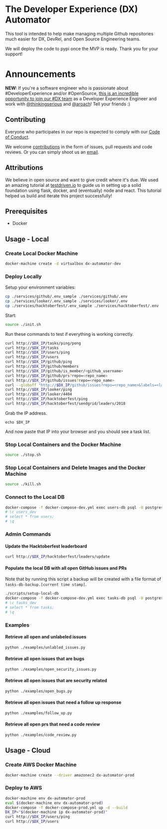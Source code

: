 # The Developer Experience (DX) Automator

This tool is intended to help make managing multiple Github repositories much easier for DX, DevRel, and Open Source Engineering teams.

We will deploy the code to pypi once the MVP is ready. Thank you for your support!

# Announcements

**NEW:** If you're a software engineer who is passionate about #DeveloperExperience and/or #OpenSource, [this is an incredible opportunity to join our #DX team](https://sendgrid.com/careers/role/1421152/?gh_jid=1421152) as a Developer Experience Engineer and work with [@thinkingserious](https://github.com/thinkingserious) and [@aroach](https://github.com/aroach)! Tell your friends :)

## Contributing
Everyone who participates in our repo is expected to comply with our [Code of Conduct](https://github.com/sendgrid/dx-automator/blob/development/CODE_OF_CONDUCT.md).

We welcome [contributions](https://github.com/sendgrid/dx-automator/blob/development/CONTRIBUTING.md) in the form of issues, pull requests and code reviews. Or you can simply shoot us an [email](mailto:dx@sendgrid.com).

## Attributions
We believe in open source and want to give credit where it's due. We used an amazing tutorial at [testdriven.io](https://testdriven.io) to guide us in setting up a solid foundation using flask, docker, and (eventually) node and react. This tutorial helped us build and iterate this project successfully!

## Prerequisites

* Docker

## Usage - Local

### Create Local Docker Machine

```bash
docker-machine create -d virtualbox dx-automator-dev
```

### Deploy Locally

Setup your environment variables:

```bash
cp ./services/github/.env_sample ./services/github/.env
cp ./services/looker/.env_sample ./services/looker/.env
cp ./services/hacktoberfest/.env_sample ./services/hacktoberfest/.env
```

Start:

```bash
source ./init.sh
```

Run these commands to test if everything is working correctly.

```bash
curl http://$DX_IP/tasks/ping/pong
curl http://$DX_IP/tasks
curl http://$DX_IP/users/ping
curl http://$DX_IP/users
curl http://$DX_IP/github/ping
curl http://$DX_IP/github/members
curl http://$DX_IP/github/is_member/<github_username>
curl http://$DX_IP/github/prs?repo=<repo_name>
curl http://$DX_IP/github/issues?repo=<repo_name>
curl --globoff "http://$DX_IP/github/issues?repo=<repo_name>&labels=<label 1>&labels=<label 2>"
curl http://$DX_IP/looker/ping
curl http://$DX_IP/looker/4404
curl http://$DX_IP/hacktoberfest/ping
curl http://$DX_IP/hacktoberfest/sendgrid/leaders/2018
```

Grab the IP address.

```
echo $DX_IP
```

And now paste that IP into your browser and you should see a task list.

### Stop Local Containers and the Docker Machine

```bash
source ./stop.sh
```

### Stop Local Containers and Delete Images and the Docker Machine

```bash
source ./kill.sh
```

### Connect to the Local DB

```bash
docker-compose -f docker-compose-dev.yml exec users-db psql -U postgres
# \c users_dev
# select * from users;
# \q
```

### Admin Commands

#### Update the Hacktoberfest leaderboard

```bash
curl http://$DX_IP/hacktoberfest/leaders/update
```

#### Populate the local DB with all open GitHub issues and PRs

Note that by running this script a backup will be created with a file format of `tasks-db-backup.[current time stamp]`.

```bash
./scripts/setup-local-db
docker-compose -f docker-compose-dev.yml exec tasks-db psql -U postgres
# \c tasks_dev
# select * from tasks;
# \q
```

### Examples

#### Retrieve all open and unlabeled issues

```bash
python ./examples/unlabled_issues.py
```

#### Retrieve all open issues that are bugs

```bash
python ./examples/open_security_issues.py
```

#### Retrieve all open issues that are security related

```bash
python ./examples/open_bugs.py
```

#### Retrieve all open issues that need a follow up response

```bash
python ./examples/follow_up.py
```

#### Retrieve all open prs that need a code review
```bash
python ./examples/code_review.py
```

## Usage - Cloud

### Create AWS Docker Machine

```bash
docker-machine create --driver amazonec2 dx-automator-prod
```

### Deploy to AWS

```bash
docker-machine env dx-automator-prod
eval $(docker-machine env dx-automator-prod)
docker-compose -f docker-compose-prod.yml up -d --build
DX_IP="$(docker-machine ip dx-automator-prod)"
curl http://$DX_IP/users/ping
curl http://$DX_IP/users
```

